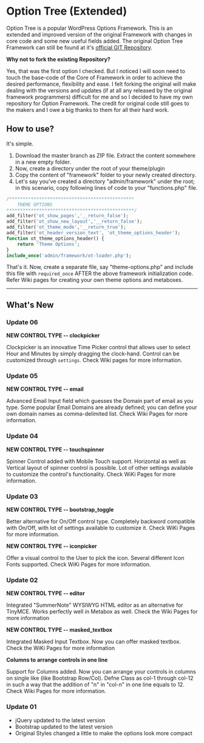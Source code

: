 # Option Tree (Extended)
Option Tree is a popular WordPress Options Framework. This is an extended and improved version of the original Framework with changes in core code and some new useful fields added. The original Option Tree Framework can still be found at it's [official GIT Repository](https://github.com/valendesigns/option-tree).  

**Why not to fork the existing Repository?**

Yes, that was the first option I checked. But I noticed I will soon need to touch the base-code of the Core of Framework in order to achieve the desired performance, flexibility and ease. I felt forking the original will make dealing with the versions and updates (if at all any released by the original framework programmers) difficult for me and so I decided to have my own repository for Option Framework. The credit for original code still goes to the makers and I owe a big thanks to them for all their hard work.

## How to use?

It's simple. 

1. Download the master branch as ZIP file. Extract the content somewhere in a new empty folder. 
1. Now, create a directory under the root of your theme/plugin 
1. Copy the content of "framework" folder to your newly created directory. 
1. Let's say you've created a directory "admin/framework" under the root; in this scenario, copy following lines of code to your "functions.php" file.

```php
/**********************************************
    THEME OPTIONS
***********************************************/
add_filter('ot_show_pages','__return_false');
add_filter('ot_show_new_layout','__return_false');
add_filter('ot_theme_mode','__return_true');
add_filter('ot_header_version_text', 'ot_theme_options_header');
function ot_theme_options_header() {
    return 'Theme Options';
}
include_once('admin/framework/ot-loader.php');
```

That's it. Now, create a separate file, say "theme-options.php" and include this file with ````required_once```` AFTER the above framework initialization code. Refer Wiki pages for creating your own theme options and metaboxes.

***

## What's New

### Update 06

**NEW CONTROL TYPE -- clockpicker**

Clockpicker is an innovative Time Picker control that allows user to select Hour and Minutes by simply dragging the clock-hand. Control can be customized through ```settings```. Check Wiki pages for more information.

### Update 05

**NEW CONTROL TYPE -- email**

Advanced Email Input field which guesses the Domain part of email as you type. Some popular Email Domains are already defined; you can define your own domain names as comma-delimited list. Check Wiki Pages for more information.

### Update 04

**NEW CONTROL TYPE -- touchspinner** 

Spinner Control added with Mobile Touch support. Horizontal as well as Vertical layout of spinner control is possible. Lot of other settings available to customize the control's functionality. Check WiKi Pages for more information.

### Update 03

**NEW CONTROL TYPE -- bootstrap_toggle**

Better alternative for On/Off control type. Completely backword compatible with On/Off, with lot of settings available to customize it. Check WiKi Pages for more information.

**NEW CONTROL TYPE -- iconpicker** 

Offer a visual control to the User to pick the icon. Several different Icon Fonts supported. Check WiKi Pages for more information.

### Update 02

**NEW CONTROL TYPE -- editor** 

Integrated "SummerNote" WYSIWYG HTML editor as an alternative for TinyMCE. Works perfectly well in Metabox as well. Check the Wiki Pages for more information

**NEW CONTROL TYPE -- masked_textbox** 

Integrated Masked Input Textbox. Now you can offer masked textbox. Check the WiKi Pages for more information

**Columns to arrange controls in one line**

Support for Columns added. Now you can arrange your controls in columns on single like (like Bootstrap Row/Col). Defne Class as col-1 through col-12 in such a way that the addition of "n" in "col-n" in one line equals to 12. Check Wiki Pages for more information.

### Update 01

- jQuery updated to the latest version
- Bootstrap updated to the latest version
- Original Styles changed a little to make the options look more compact
